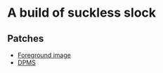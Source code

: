 # A build of suckless slock

## Patches
- [Foreground image](https://tools.suckless.org/slock/patches/foreground-image/)
- [DPMS](https://tools.suckless.org/slock/patches/dpms/)
